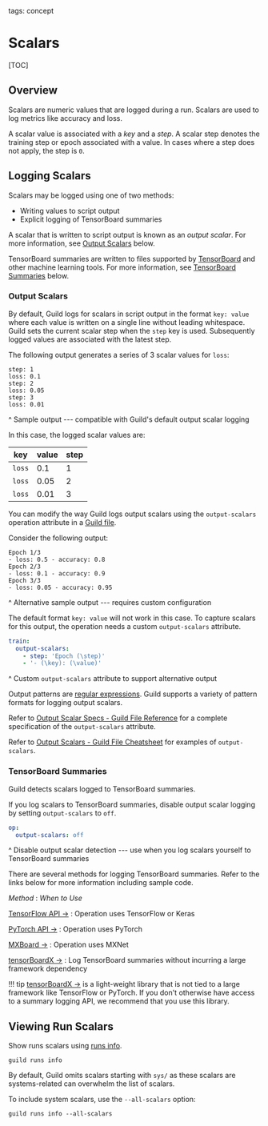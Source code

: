 tags: concept

# Scalars

[TOC]

## Overview

Scalars are numeric values that are logged during a run. Scalars are
used to log metrics like accuracy and loss.

A scalar value is associated with a *key* and a *step*. A scalar step
denotes the training step or epoch associated with a value. In cases
where a step does not apply, the step is `0`.

## Logging Scalars

Scalars may be logged using one of two methods:

- Writing values to script output
- Explicit logging of TensorBoard summaries

A scalar that is written to script output is known as an *output
scalar*. For more information, see [Output Scalars](#output-scalars)
below.

TensorBoard summaries are written to files supported by
[TensorBoard](ref:tensorboard) and other machine learning tools. For
more information, see [TensorBoard Summaries](#tensorboard-summaries)
below.

### Output Scalars

By default, Guild logs for scalars in script output in the format
``key: value`` where each value is written on a single line without
leading whitespace. Guild sets the current scalar step when the `step`
key is used. Subsequently logged values are associated with the latest
step.

The following output generates a series of 3 scalar values for `loss`:

``` output
step: 1
loss: 0.1
step: 2
loss: 0.05
step: 3
loss: 0.01
```

^ Sample output --- compatible with Guild's default output scalar logging

In this case, the logged scalar values are:

| key    | value | step |
|--------|-------|------|
| `loss` | 0.1   | 1    |
| `loss` | 0.05  | 2    |
| `loss` | 0.01  | 3    |

You can modify the way Guild logs output scalars using the
`output-scalars` operation attribute in a [Guild
file](ref:guildfile).

Consider the following output:

``` output
Epoch 1/3
- loss: 0.5 - accuracy: 0.8
Epoch 2/3
- loss: 0.1 - accuracy: 0.9
Epoch 3/3
- loss: 0.05 - accuracy: 0.95
```

^ Alternative sample output --- requires custom configuration

The default format ``key: value`` will not work in this case. To
capture scalars for this output, the operation needs a custom
`output-scalars` attribute.

``` yaml
train:
  output-scalars:
    - step: 'Epoch (\step)'
    - '- (\key): (\value)'
```

^ Custom `output-scalars` attribute to support alternative output

Output patterns are [regular expressions](term:regex). Guild supports
a variety of pattern formats for logging output scalars.

Refer to [Output Scalar Specs - Guild File
Reference](/reference/guildfile.md#output-scalar-specs) for a complete
specification of the `output-scalars` attribute.

Refer to [Output Scalars - Guild File
Cheatsheet](/cheatsheets/guildfile.md#output-scalars) for examples of
`output-scalars`.

### TensorBoard Summaries

Guild detects scalars logged to TensorBoard summaries.

If you log scalars to TensorBoard summaries, disable output scalar
logging by setting `output-scalars` to ``off``.

``` yaml
op:
  output-scalars: off
```

^ Disable output scalar detection --- use when you log scalars
  yourself to TensorBoard summaries

There are several methods for logging TensorBoard summaries. Refer to
the links below for more information including sample code.

*Method*
: *When to Use*

[TensorFlow API ->](https://www.tensorflow.org/api_docs/python/tf/summary)
: Operation uses TensorFlow or Keras

[PyTorch API ->](https://pytorch.org/docs/stable/tensorboard.html)
: Operation uses PyTorch

[MXBoard ->](https://github.com/awslabs/mxboard)
: Operation uses MXNet

[tensorBoardX ->](https://github.com/lanpa/tensorboardX)
: Log TensorBoard summaries without incurring a large framework dependency

!!! tip
    [tensorBoardX ->](https://github.com/lanpa/tensorboardX) is a
    light-weight library that is not tied to a large framework like
    TensorFlow or PyTorch. If you don't otherwise have access to a
    summary logging API, we recommend that you use this library.

## Viewing Run Scalars

Show runs scalars using [runs info](cmd:runs-info).

``` command
guild runs info
```

By default, Guild omits scalars starting with `sys/` as these scalars
are systems-related can overwhelm the list of scalars.

To include system scalars, use the `--all-scalars` option:

``` command
guild runs info --all-scalars
```
